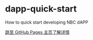 # dapp-quick-start
How to quick start developing NBC dAPP

[跳至 GitHub Pages 主页了解详情](https://www.fn-share.com/github_bridge?path=index.html)
